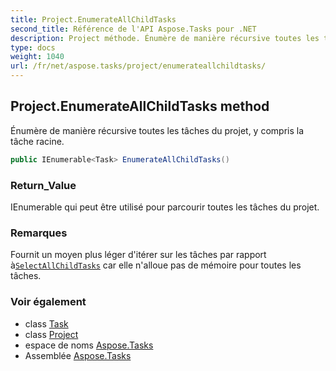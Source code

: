 ```yaml
---
title: Project.EnumerateAllChildTasks
second_title: Référence de l'API Aspose.Tasks pour .NET
description: Project méthode. Énumère de manière récursive toutes les tâches du projet y compris la tâche racine.
type: docs
weight: 1040
url: /fr/net/aspose.tasks/project/enumerateallchildtasks/
---
```

## Project.EnumerateAllChildTasks method

Énumère de manière récursive toutes les tâches du projet, y compris la tâche racine.

```csharp
public IEnumerable<Task> EnumerateAllChildTasks()
```

### Return_Value

IEnumerable qui peut être utilisé pour parcourir toutes les tâches du projet.

### Remarques

Fournit un moyen plus léger d'itérer sur les tâches par rapport à[`SelectAllChildTasks`](../selectallchildtasks/) car elle n'alloue pas de mémoire pour toutes les tâches.

### Voir également

* class [Task](../../task/)
* class [Project](../)
* espace de noms [Aspose.Tasks](../../project/)
* Assemblée [Aspose.Tasks](../../../)


